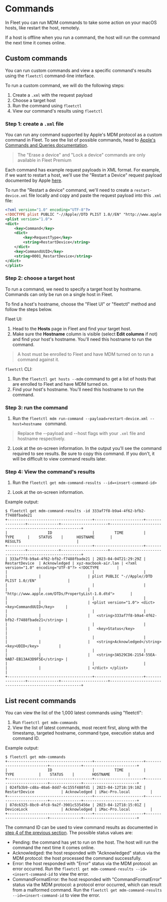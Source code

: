 # Commands

In Fleet you can run MDM commands to take some action on your macOS hosts, like restart the host, remotely.

If a host is offline when you run a command, the host will run the command the next time it comes online.

## Custom commands

You can run custom commands and view a specific command's results using the `fleetctl` command-line interface.

To run a custom command, we will do the following steps:
1. Create a `.xml` with the request payload
2. Choose a target host
3. Run the command using `fleetctl`
4. View our command's results using `fleetctl`

### Step 1: create a `.xml` file

You can run any command supported by Apple's MDM protocol as a custom command in Fleet. To see the list of possible commands, head to [Apple's Commands and Queries documentation](https://developer.apple.com/documentation/devicemanagement/commands_and_queries).

> The "Erase a device" and "Lock a device" commands are only available in Fleet Premium

Each command has example request payloads in XML format. For example, if we want to restart a host, we'll use the "Restart a Device" request payload documented by Apple [here](https://developer.apple.com/documentation/devicemanagement/restart_a_device#3384428).

To run the "Restart a device" command, we'll need to create a `restart-device.xml` file locally and copy and paste the request payload into this `.xml` file:

```xml
<?xml version="1.0" encoding="UTF-8"?>
<!DOCTYPE plist PUBLIC "-//Apple//DTD PLIST 1.0//EN" "http://www.apple.com/DTDs/PropertyList-1.0.dtd">
<plist version="1.0">
<dict>
    <key>Command</key>
    <dict>
        <key>RequestType</key>
        <string>RestartDevice</string>
    </dict>
    <key>CommandUUID</key>
    <string>0001_RestartDevice</string>
</dict>
</plist>
```

### Step 2: choose a target host

To run a command, we need to specify a target host by hostname. Commands can only be run on a single host in Fleet.

To find a host's hostname, choose the "Fleet UI" or "fleetctl" method and follow the steps below.

Fleet UI:

1. Head to the **Hosts** page in Fleet and find your target host.
2. Make sure the **Hostname** column is visible (select **Edit columns** if not) and find your host's hostname. You'll need this hostname to run the command.

> A host must be enrolled to Fleet and have MDM turned on to run a command against it.

`fleetctl` CLI:

1. Run the `fleetctl get hosts --mdm` command to get a list of hosts that are enrolled to Fleet and have MDM turned on.
2. Find your host's hostname. You'll need this hostname to run the command.

### Step 3: run the command

1. Run the `fleetctl mdm run-command --payload=restart-device.xml --host=hostname ` command.
> Replace the --payload and --host flags with your `.xml` file and hostname respectively.

2. Look at the on-screen information. In the output you'll see the command required to see results. Be sure to copy this command. If you don't, it will be difficult to view command results later.

### Step 4: View the command's results

1. Run the `fleetctl get mdm-command-results --id=<insert-command-id>`

2. Look at the on-screen information.

Example output:

```
$ fleetctl get mdm-command-results -id 333af7f8-b9a4-4f62-bfb2-f7488fbade21
+--------------------------------------+----------------------+----------------+--------------+---------------------+---------------------------------------------------------+
|                  ID                  |         TIME         |      TYPE      |    STATUS    |      HOSTNAME       |                         RESULTS                         |
+--------------------------------------+----------------------+----------------+--------------+---------------------+---------------------------------------------------------+
| 333af7f8-b9a4-4f62-bfb2-f7488fbade21 | 2023-04-04T21:29:29Z | RestartDevice  | Acknowledged | xyz-macbook-air.lan | <?xml version="1.0" encoding="UTF-8"?> <!DOCTYPE        |
|                                      |                      |                |              |                     | plist PUBLIC "-//Apple//DTD PLIST 1.0//EN"              |
|                                      |                      |                |              |                     | "http://www.apple.com/DTDs/PropertyList-1.0.dtd">       |
|                                      |                      |                |              |                     | <plist version="1.0"> <dict> <key>CommandUUID</key>     |
|                                      |                      |                |              |                     | 	<string>333af7f8-b9a4-4f62-bfb2-f7488fbade21</string> |
|                                      |                      |                |              |                     | 	<key>Status</key>                                     |
|                                      |                      |                |              |                     | 	<string>Acknowledged</string> <key>UDID</key>         |
|                                      |                      |                |              |                     | 	<string>3A529CD6-2154-55EA-9AB7-EB13A43D9F5E</string> |
|                                      |                      |                |              |                     | </dict> </plist>                                        |
+--------------------------------------+----------------------+----------------+--------------+---------------------+---------------------------------------------------------+
```

## List recent commands

You can view the list of the 1,000 latest commands using "fleetctl":

1. Run `fleetctl get mdm-commands`
2. View the list of latest commands, most recent first, along with the timestamp, targeted hostname, command type, execution status and command ID.

Example output:

```
$ fleetctl get mdm-commands
+--------------------------------------+----------------------+--------------------------+--------------+------------------------+
|                  ID                  |         TIME         |           TYPE           |    STATUS    |        HOSTNAME        |
+--------------------------------------+----------------------+--------------------------+--------------+------------------------+
| 024fb3b9-cd8a-40a6-8dd7-6c155f488fd1 | 2023-04-12T18:19:10Z | RestartDevice            | Acknowledged | iMac-Pro.local         |
+--------------------------------------+----------------------+--------------------------+--------------+------------------------+
| 87dc6325-8bc0-4fc8-9a2f-3901c535456e | 2023-04-12T18:15:01Z | DeviceLock               | Acknowledged | iMac-Pro.local         |
+--------------------------------------+----------------------+--------------------------+--------------+------------------------+
```

The command ID can be used to view command results as documented in [step 4 of the previous section](#step-4-view-the-commands-results). The possible status values are:
* Pending: the command has yet to run on the host. The host will run the command the next time it comes online.
* Acknowledged: the host responded with "Acknowledged" status via the MDM protocol: the host processed the command successfully.
* Error: the host responded with "Error" status via the MDM protocol: an error occurred. Run the `fleetctl get mdm-command-results --id=<insert-command-id` to view the error.
* CommandFormatError: the host responded with "CommandFormatError" status via the MDM protocol: a protocol error occurred, which can result from a malformed command. Run the `fleetctl get mdm-command-results --id=<insert-command-id` to view the error.

<meta name="pageOrderInSection" value="1506">
<meta name="title" value="MDM commands">
<meta name="description" value="Learn how to run custom MDM commands on macOS hosts using Fleet.">
<meta name="navSection" value="Device management">
